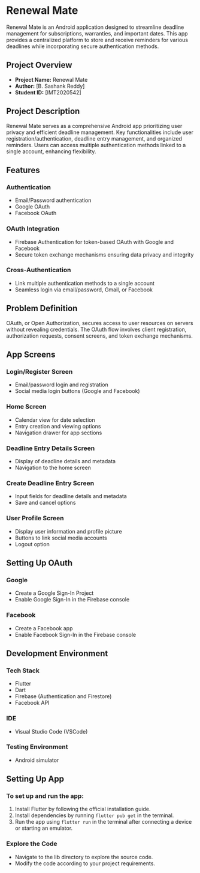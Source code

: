 # Renewal Mate

Renewal Mate is an Android application designed to streamline deadline management for subscriptions, warranties, and important dates. This app provides a centralized platform to store and receive reminders for various deadlines while incorporating secure authentication methods.

## Project Overview

- **Project Name:** Renewal Mate
- **Author:** [B. Sashank Reddy]
- **Student ID:** [IMT2020542]

## Project Description

Renewal Mate serves as a comprehensive Android app prioritizing user privacy and efficient deadline management. Key functionalities include user registration/authentication, deadline entry management, and organized reminders. Users can access multiple authentication methods linked to a single account, enhancing flexibility.

## Features

### Authentication

- Email/Password authentication
- Google OAuth
- Facebook OAuth

### OAuth Integration

- Firebase Authentication for token-based OAuth with Google and Facebook
- Secure token exchange mechanisms ensuring data privacy and integrity

### Cross-Authentication

- Link multiple authentication methods to a single account
- Seamless login via email/password, Gmail, or Facebook

## Problem Definition

OAuth, or Open Authorization, secures access to user resources on servers without revealing credentials. The OAuth flow involves client registration, authorization requests, consent screens, and token exchange mechanisms.

## App Screens

### Login/Register Screen

- Email/password login and registration
- Social media login buttons (Google and Facebook)

### Home Screen

- Calendar view for date selection
- Entry creation and viewing options
- Navigation drawer for app sections

### Deadline Entry Details Screen

- Display of deadline details and metadata
- Navigation to the home screen

### Create Deadline Entry Screen

- Input fields for deadline details and metadata
- Save and cancel options

### User Profile Screen

- Display user information and profile picture
- Buttons to link social media accounts
- Logout option

## Setting Up OAuth

### Google

- Create a Google Sign-In Project
- Enable Google Sign-In in the Firebase console

### Facebook

- Create a Facebook app
- Enable Facebook Sign-In in the Firebase console

## Development Environment

### Tech Stack

- Flutter
- Dart
- Firebase (Authentication and Firestore)
- Facebook API

### IDE

- Visual Studio Code (VSCode)

### Testing Environment

- Android simulator

## Setting Up App

### To set up and run the app:

1. Install Flutter by following the official installation guide.
2. Install dependencies by running `flutter pub get` in the terminal.
3. Run the app using `flutter run` in the terminal after connecting a device or starting an emulator.

### Explore the Code

- Navigate to the lib directory to explore the source code.
- Modify the code according to your project requirements.

